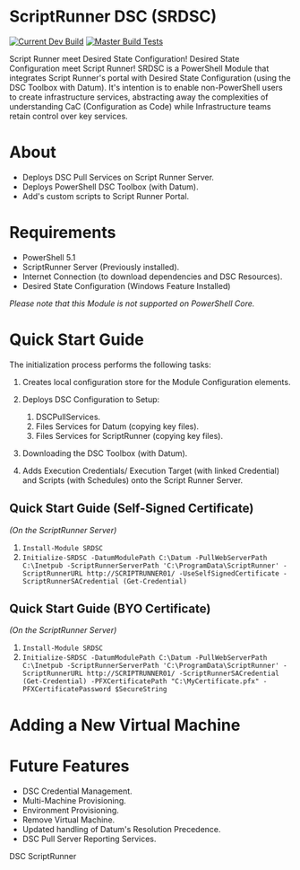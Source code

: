 # ScriptRunner DSC (SRDSC)

[![Current Dev Build](https://github.com/ZanattaMichael/SRDSC/actions/workflows/Current%20Dev%20Build.yml/badge.svg?event=status)](https://github.com/ZanattaMichael/SRDSC/actions/workflows/Current%20Dev%20Build.yml)
[![Master Build Tests](https://github.com/ZanattaMichael/SRDSC/actions/workflows/Master%20Build%20Tests.yml/badge.svg)](https://github.com/ZanattaMichael/SRDSC/actions/workflows/Master%20Build%20Tests.yml)

Script Runner meet Desired State Configuration! Desired State Configuration meet Script Runner!
SRDSC is a PowerShell Module that integrates Script Runner's portal with Desired State Configuration (using the DSC Toolbox with Datum). It's intention is to enable non-PowerShell users to create infrastructure services, abstracting away the complexities of understanding CaC (Configuration as Code) while Infrastructure teams retain control over key services.

# About

+ Deploys DSC Pull Services on Script Runner Server.
+ Deploys PowerShell DSC Toolbox (with Datum).
+ Add's custom scripts to Script Runner Portal.

# Requirements

+ PowerShell 5.1
+ ScriptRunner Server (Previously installed).
+ Internet Connection (to download dependencies and DSC Resources).
+ Desired State Configuration (Windows Feature Installed)

_Please note that this Module is not supported on PowerShell Core._

# Quick Start Guide

The initialization process performs the following tasks:

1. Creates local configuration store for the Module Configuration elements.
1. Deploys DSC Configuration to Setup:

    1. DSCPullServices.
    1. Files Services for Datum (copying key files).
    1. Files Services for ScriptRunner (copying key files).

1. Downloading the DSC Toolbox (with Datum).
1. Adds Execution Credentials/ Execution Target (with linked Credential) and Scripts (with Schedules) onto the Script Runner Server.

## Quick Start Guide (Self-Signed Certificate)

_(On the ScriptRunner Server)_
1. `Install-Module SRDSC`
1. `Initialize-SRDSC -DatumModulePath C:\Datum -PullWebServerPath C:\Inetpub -ScriptRunnerServerPath 'C:\ProgramData\ScriptRunner' -ScriptRunnerURL http://SCRIPTRUNNER01/ -UseSelfSignedCertificate -ScriptRunnerSACredential (Get-Credential)`

## Quick Start Guide (BYO Certificate)

_(On the ScriptRunner Server)_
1. `Install-Module SRDSC`
1. `Initialize-SRDSC -DatumModulePath C:\Datum -PullWebServerPath C:\Inetpub -ScriptRunnerServerPath 'C:\ProgramData\ScriptRunner' -ScriptRunnerURL http://SCRIPTRUNNER01/ -ScriptRunnerSACredential (Get-Credential) -PFXCertificatePath "C:\MyCertificate.pfx" -PFXCertificatePassword $SecureString`

# Adding a New Virtual Machine



# Future Features

+ DSC Credential Management.
+ Multi-Machine Provisioning.
+ Environment Provisioning.
+ Remove Virtual Machine.
+ Updated handling of Datum's Resolution Precedence.
+ DSC Pull Server Reporting Services.

DSC ScriptRunner
